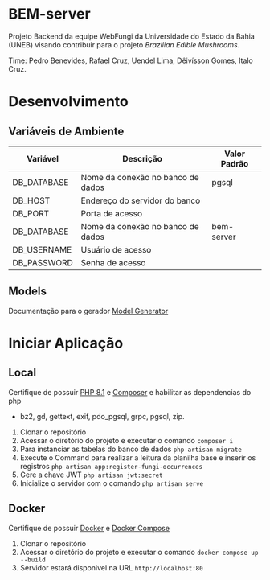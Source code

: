 # BEM-server

Projeto Backend da equipe WebFungi da Universidade do Estado da Bahia (UNEB) visando contribuir para o projeto *Brazilian Edible Mushrooms*.

Time: Pedro Benevides, Rafael Cruz, Uendel Lima, Dêivísson Gomes, Italo Cruz.

# Desenvolvimento

<h2 id="variaveis-ambiente">Variáveis de Ambiente</h2>

| Variável    | Descrição                                     | Valor Padrão |
| ----------- | --------------------------------------------- | ------------ |
| DB_DATABASE | Nome da conexão no banco de dados             | pgsql        |
| DB_HOST     | Endereço do servidor do banco                 |              |
| DB_PORT     | Porta de acesso                               |              |
| DB_DATABASE | Nome da conexão no banco de dados             | bem-server   |
| DB_USERNAME | Usuário de acesso                             |              |
| DB_PASSWORD | Senha de acesso                               |              |

## Models
Documentação para o gerador [Model Generator](https://github.com/reliese/laravel)

# Iniciar Aplicação

## Local
Certifique de possuir [PHP 8.1](https://www.php.net/downloads.php) e [Composer](https://getcomposer.org/download/) e habilitar as dependencias do php 
*   bz2, gd, gettext, exif, pdo_pgsql, grpc, pgsql, zip.

1. Clonar o repositório
2. Acessar o diretório do projeto e executar o comando `composer i`
3. Para instanciar as tabelas do banco de dados `php artisan migrate`
4. Execute o Command para realizar a leitura da planilha base e inserir os registros `php artisan app:register-fungi-occurrences`
5. Gere a chave JWT `php artisan jwt:secret`
6. Inicialize o servidor com o comando `php artisan serve`

## Docker
Certifique de possuir [Docker](https://docs.docker.com/get-docker/) e [Docker Compose](https://docs.docker.com/compose/install/)
1. Clonar o repositório
2. Acessar o diretório do projeto e executar o comando `docker compose up --build`
3. Servidor estará disponivel na URL `http://localhost:80`
